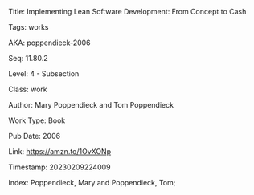 Title:  Implementing Lean Software Development: From Concept to Cash

Tags:   works

AKA:    poppendieck-2006

Seq:    11.80.2

Level:  4 - Subsection

Class:  work

Author: Mary Poppendieck and Tom Poppendieck

Work Type: Book

Pub Date: 2006

Link:   https://amzn.to/1OvXONp

Timestamp: 20230209224009

Index:  Poppendieck, Mary and Poppendieck, Tom; 
